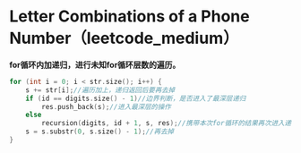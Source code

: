 # Letter Combinations of a Phone Number（leetcode_medium）
**for循环内加递归，进行未知for循环层数的遍历。**

```C++
for (int i = 0; i < str.size(); i++) {
    s += str[i];//遍历加上，递归返回后要再去掉
    if (id == digits.size() - 1)//边界判断，是否进入了最深层递归
        res.push_back(s);//进入最深层的操作
    else
        recursion(digits, id + 1, s, res);//携带本次for循环的结果再次进入递归
    s = s.substr(0, s.size() - 1);//再去掉
}
```
